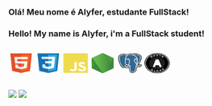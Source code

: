 ### Olá! Meu nome é Alyfer, estudante FullStack!
### Hello! My name is Alyfer, i'm a FullStack student!

##

<div>
  <img style='width:50px; height: 40px;' src='https://raw.githubusercontent.com/devicons/devicon/master/icons/html5/html5-original.svg'>
  <img style='width:50px; height: 40px;' src='https://raw.githubusercontent.com/devicons/devicon/master/icons/css3/css3-original.svg'>
  <img style='width:50px; height: 40px;' src='https://raw.githubusercontent.com/devicons/devicon/master/icons/javascript/javascript-plain.svg'>
  <img style='width:50px; height: 40px;' src='https://raw.githubusercontent.com/devicons/devicon/master/icons/nodejs/nodejs-original.svg'>
  <img style='width:50px; height: 40px;' src='https://raw.githubusercontent.com/devicons/devicon/master/icons/postgresql/postgresql-original.svg'>
  <img style='width:50px; height: 40px;' src='https://raw.githubusercontent.com/devicons/devicon/master/icons/oauth/oauth-original.svg'>
  
</div>

##

<div> 
  <a href="https://www.instagram.com/alyfer.j/" target="_blank"><img src="https://img.shields.io/badge/-Instagram-%23E4405F?style=for-the-badge&logo=instagram&logoColor=white" target="_blank"></a>
  <a href="https://www.linkedin.com/in/alyfer-jacobsen-tagliaferro-9b88b8231/" target="_blank"><img src="https://img.shields.io/badge/-LinkedIn-%230077B5?style=for-the-badge&logo=linkedin&logoColor=white" target="_blank"></a> 
</div>
